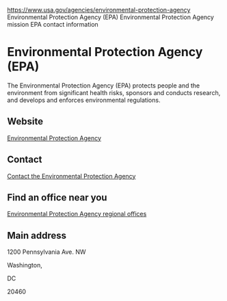 

https://www.usa.gov/agencies/environmental-protection-agency
Environmental Protection Agency (EPA)
Environmental Protection Agency mission
EPA contact information

Environmental Protection Agency
(EPA)
=====================================

The Environmental Protection Agency (EPA) protects people and the environment from significant health risks, sponsors and conducts research, and develops and enforces environmental regulations.

Website
-------

[Environmental Protection Agency](https://www.epa.gov/)

Contact
-------

[Contact the Environmental Protection Agency](https://www.epa.gov/aboutepa/forms/contact-epa)

Find an office near you
-----------------------

[Environmental Protection Agency regional offices](https://www.epa.gov/aboutepa/regional-and-geographic-offices)

Main address
------------

1200 Pennsylvania Ave. NW
  

Washington,

DC

20460
